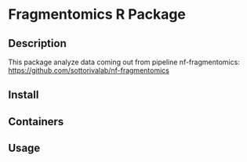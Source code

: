 # Fragmentomics R Package

## Description

This package analyze data coming out from pipeline nf-fragmentomics: https://github.com/sottorivalab/nf-fragmentomics

## Install

## Containers

## Usage